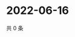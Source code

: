 # 2022-06-16

共 0 条

<!-- BEGIN WEIBO -->
<!-- 最后更新时间 Thu Jun 16 2022 16:18:33 GMT+0800 (China Standard Time) -->

<!-- END WEIBO -->
